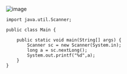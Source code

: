 ![image](https://user-images.githubusercontent.com/58898466/152946720-0cf394d1-3d6d-4f29-a3b1-9fbffeb8c2cc.png)
~~~
import java.util.Scanner;

public class Main {

	public static void main(String[] args) {
		Scanner sc = new Scanner(System.in);
		long a = sc.nextLong();
		System.out.printf("%d",a);
	}
}
~~~
